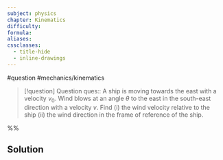 ```yaml
---
subject: physics
chapter: Kinematics
difficulty: 
formula: 
aliases: 
cssclasses:
  - title-hide
  - inline-drawings
---
```

#question #mechanics/kinematics 

> [!question] Question 
> ques:: A ship is moving towards the east with a velocity $v_0$. Wind blows at an angle $\theta$ to the east in the south-east direction with a velocity $v$. Find (i) the wind velocity relative to the ship (ii) the wind direction in the frame of reference of the ship.

%%
## Solution

